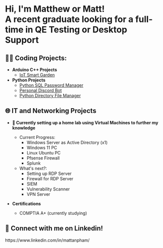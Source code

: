 <h1>Hi, I'm Matthew or Matt! <br/><a>A recent graduate looking for a full-time in QE Testing or Desktop Support</a></h1>

<h2>👨‍💻 Coding Projects:</h2>

- <b>Arduino C++ Projects</b>
  - [IoT Smart Garden](https://github.com/mattanpham/IoTSmartGarden)
- <b>Python Projects</b>
  - [Python SQL Password Manager](https://github.com/mattanpham/Python-SQL-password-manager)
  - [Personal Discord Bot](https://github.com/mattanpham/MattBot)
  - [Python Directory File Manager](https://github.com/mattanpham/Python-File-Automation-Script)

<h2>🌐 IT and Networking Projects</h2>

- <b>🌱 Currently setting up a home lab using Virtual Machines to further my knowledge</b>
  - Current Progress:
    - Windows Server as Active Directory (x1)
    - Windows 11 PC
    - Linux Ubuntu PC
    - Pfsense Firewall
    - Splunk
  - What's next?:
    - Setting up RDP Server
    - Firewall for RDP Server
    - SIEM
    - Vulnerability Scanner
    - VPN Server
      
- <b>Certifications</b>
  - COMPTIA A+ (currently studying)

<h2> 🤳 Connect with me on Linkedin!</h2>
https://www.linkedin.com/in/mattanpham/

<!--
Here are some ideas to get you started:

- 🔭 I’m currently working on ...
- 🌱 I’m currently learning ...
- 👯 I’m looking to collaborate on ...
- 🤔 I’m looking for help with ...
- 💬 Ask me about ...
- 📫 How to reach me: ...
- 😄 Pronouns: ...
- ⚡ Fun fact: ...
-->
